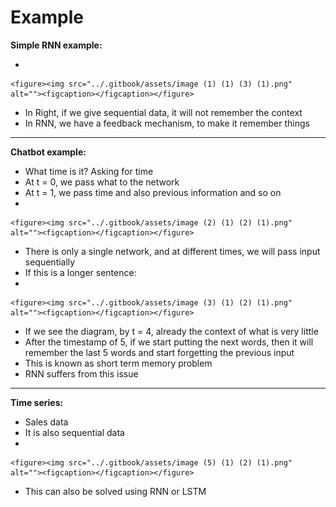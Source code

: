 # Example

**Simple RNN example:**

*

    <figure><img src="../.gitbook/assets/image (1) (1) (3) (1).png" alt=""><figcaption></figcaption></figure>
* In Right, if we give sequential data, it will not remember the context
* In RNN, we have a feedback mechanism, to make it remember things



***

**Chatbot example:**

* What time is it?                Asking for time
* At t = 0, we pass what to the network
* At t = 1, we pass time and also previous information and so on
*

    <figure><img src="../.gitbook/assets/image (2) (1) (2) (1).png" alt=""><figcaption></figcaption></figure>
* There is only a single network, and at different times, we will pass input sequentially
* If this is a longer sentence:
*

    <figure><img src="../.gitbook/assets/image (3) (1) (2) (1).png" alt=""><figcaption></figcaption></figure>
* If we see the diagram, by t = 4, already the context of what is very little
* After the timestamp of 5, if we start putting the next words, then it will remember the last 5 words and start forgetting the previous input
* This is known as short term memory problem
* RNN suffers from this issue



***

&#x20;**Time series:**

* Sales data
* &#x20;It is also sequential data
*

    <figure><img src="../.gitbook/assets/image (5) (1) (2) (1).png" alt=""><figcaption></figcaption></figure>
* This can also be solved using RNN or LSTM
